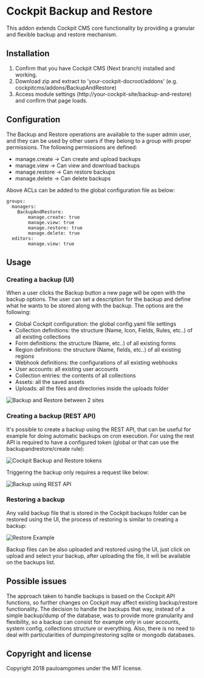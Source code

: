 # Cockpit Backup and Restore

This addon extends Cockpit CMS core functionality by providing a granular and flexible backup and restore mechanism.

## Installation

1. Confirm that you have Cockpit CMS (Next branch) installed and working.
2. Download zip and extract to 'your-cockpit-docroot/addons' (e.g. cockpitcms/addons/BackupAndRestore)
3. Access module settings (http://your-cockpit-site/backup-and-restore) and confirm that page loads.

## Configuration

The Backup and Restore operations are available to the super admin user, and they can be used by other users if they belong to a group with proper permissions. The following permissions are defined:

  - manage.create → Can create and upload backups
  - manage.view → Can view and download backups
  - manage.restore → Can restore backups
  - manage.delete → Can delete backups

Above ACLs can be added to the global configuration file as below:

```
groups:
  managers:
    BackupAndRestore:
        manage.create: true
        manage.view: true
        manage.restore: true
        manage.delete: true
  editors:
        manage.view: true
```

## Usage

### Creating a backup (UI)

When a user clicks the Backup button a new page will be open with the backup options. The user can set a description for the backup and define what he wants to be stored along with the backup. The options are the following:

- Global Cockpit configuration: the global config.yaml file settings
- Collection definitions: the structure (Name, Icon, Fields, Rules, etc..) of all existing collections
- Form definitions: the structure (Name, etc..) of all existing forms
- Region definitions: the structure (Name, fields, etc..) of all existing regions
- Webhook definitions: the configurations of all existing webhooks
- User accounts: all existing user accounts
- Collection entries: the contents of all collections
- Assets: all the saved assets
- Uploads: all the files and directories inside the uploads folder


![Backup and Restore between 2 sites](https://monosnap_files.s3.amazonaws.com/ms_113506/XSmtGDckjFGpOGJk2A1n9oTDi4Kz1B/cockpit-cms-backup-restore.gif?Signature=YfGGLUu3Q%2FmjXAMfAygEiqKztgk%3D&Expires=1537022773&AWSAccessKeyId=AKIAJG2SOFH45AI7FPOQ&response-content-disposition=attachment%3B%20filename%2A%3DUTF-8%27%27cockpit-cms-backup-restore.gif&response-content-type=image/gif)

### Creating a backup (REST API)

It's possible to create a backup using the REST API, that can be useful for example for doing automatic backups on cron execution. For using the rest API is required to have a configured token (global or that can use the backupandrestore/create rule):

![Cockpit Backup and Restore tokens](https://monosnap.com/file/ShR21HGENGSodKWVKBv3BBQDLM9Kpx.png)

Triggering the backup only requires a request like below:

![Backup using REST API](https://monosnap_files.s3.amazonaws.com/ms_113506/8GePgGic8Q7vCZ8Wq6Q6PcglAseImo/Cockpit-Backup-API.gif?Signature=WoZrZH0aHipA0FbN3BgA36hWIbU%3D&Expires=1537022851&AWSAccessKeyId=AKIAJG2SOFH45AI7FPOQ&response-content-disposition=attachment%3B%20filename%2A%3DUTF-8%27%27Cockpit-Backup-API.gif&response-content-type=image/gif)


### Restoring a backup

Any valid backup file that is stored in the Cockpit backups folder can be restored using the UI, the process of restoring is similar to creating a backup:

![Restore Example](https://monosnap_files.s3.amazonaws.com/ms_113506/5rVkijougc1KlPvnKNInGceWp8CvCK/Cockpit-BackupAndRestore.gif?Signature=w9oej77f7AWLwvVJC7%2FyR8ZgSTw%3D&Expires=1537022901&AWSAccessKeyId=AKIAJG2SOFH45AI7FPOQ&response-content-disposition=attachment%3B%20filename%2A%3DUTF-8%27%27Cockpit-BackupAndRestore.gif&response-content-type=image/gif)

Backup files can be also uploaded and restored using the UI, just click on upload and select your backup, after uploading the file, it will be available on the backups list.


## Possible issues

The approach taken to handle backups is based on the Cockpit API functions, so further changes on Cockpit may affect existing backup/restore functionality. The decision to handle the backups that way, instead of a simple backup/dump of the database, was to provide more granularity and flexibility, so a backup can consist for example only in user accounts, system config, collections structure or everything. Also, there is no need to deal with particularities of dumping/restoring sqlite or mongodb databases.

## Copyright and license

Copyright 2018 pauloamgomes under the MIT license.


